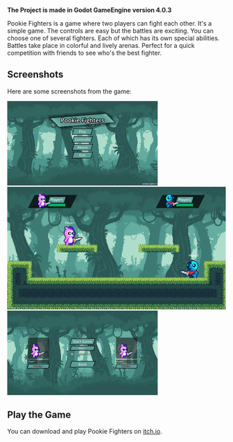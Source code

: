<b>The Project is made in Godot GameEngine version 4.0.3</b>

Pookie Fighters is a game where two players can fight each other.
It's a simple game. The controls are easy but the battles are exciting. 
You can choose one of several fighters. Each of which has its own special abilities. 
Battles take place in colorful and lively arenas. Perfect for a quick competition
with friends to see who's the best fighter.

## Screenshots

Here are some screenshots from the game:

![Main Menu](screenshots/main_menu.png)
![Battle Arena](screenshots/battle_arena.png)
![Character Selection](screenshots/character_select.png)

## Play the Game

You can download and play Pookie Fighters on [itch.io](https://parmarmanthanrajsinh.itch.io/pookie-fighters).
